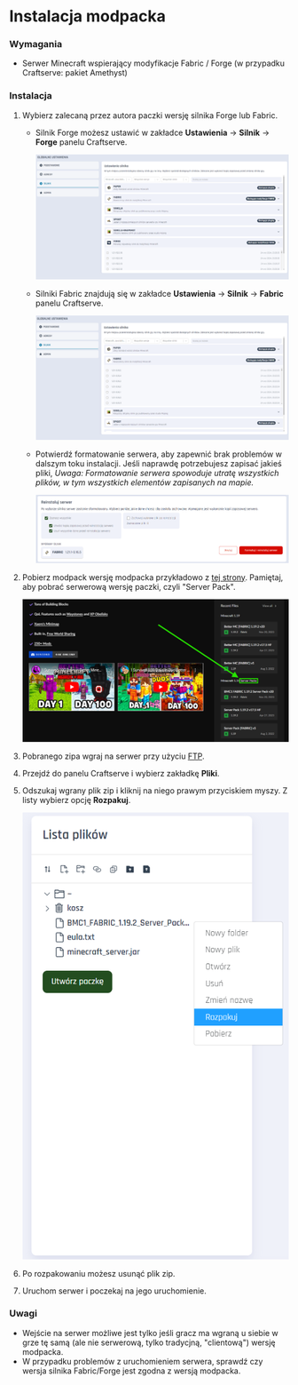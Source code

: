 # Instalacja modpacka

### Wymagania

* Serwer Minecraft wspierający modyfikacje Fabric / Forge (w przypadku Craftserve: pakiet Amethyst)

### Instalacja

1. Wybierz zalecaną przez autora paczki wersję silnika Forge lub Fabric.
   - Silnik Forge możesz ustawić w zakładce **Ustawienia** -> **Silnik** -> **Forge** panelu Craftserve.
   
     ![image](./img/modpack/select_engine_forge.png)
   - Silniki Fabric znajdują się w zakładce **Ustawienia** -> **Silnik** -> **Fabric** panelu Craftserve.
   
     ![image](./img/bettermc/select_engine.png)
   - Potwierdź formatowanie serwera, aby zapewnić brak problemów w dalszym toku instalacji. Jeśli naprawdę potrzebujesz zapisać jakieś pliki, 
   *Uwaga: Formatowanie serwera spowoduje utratę wszystkich plików, w tym wszystkich elementów zapisanych na mapie.*
   
     ![image](./img/bettermc/save_engine.png)
2. Pobierz modpack wersję modpacka przykładowo z [tej strony](https://www.curseforge.com/minecraft/modpacks). Pamiętaj, aby pobrać serwerową wersję paczki, czyli "Server Pack".

    ![image](./img/bettermc/download_serverpack.png)
3. Pobranego zipa wgraj na serwer przy użyciu [FTP](ftp.md).
4. Przejdź do panelu Craftserve i wybierz zakładkę **Pliki**.
5. Odszukaj wgrany plik zip i kliknij na niego prawym przyciskiem myszy. Z listy wybierz opcję **Rozpakuj**.

    ![image](./img/bettermc/unzip.png)
6. Po rozpakowaniu możesz usunąć plik zip.
7.  Uruchom serwer i poczekaj na jego uruchomienie.

### Uwagi
- Wejście na serwer możliwe jest tylko jeśli gracz ma wgraną u siebie w grze tę samą (ale nie serwerową, tylko tradycjną, "clientową") wersję modpacka. 
- W przypadku problemów z uruchomieniem serwera, sprawdź czy wersja silnika Fabric/Forge jest zgodna z wersją modpacka.
